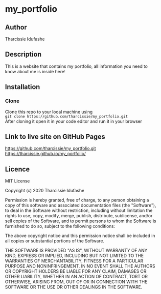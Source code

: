 # my_portfolio
## Author
   Tharcissie Idufashe
## Description
   This is a website that contains my portfolio,
   all information you need to know about me is inside here!
   
   
 ## Installation
 ### Clone
 Clone this repo to your local machine using <br>
 `git clone https://github.com/tharcissie/my_portfolio.git` <br>
 After cloning it open it in your code editor and run it in your browser
 
 ## Link to live site on GitHub Pages
 https://github.com/tharcissie/my_portfolio.git <br>
 https://tharcissie.github.io/my_portfolio/
 
 ## Licence
 MIT License

Copyright (c) 2020 Tharcissie Idufashe

Permission is hereby granted, free of charge, to any person obtaining a copy
of this software and associated documentation files (the "Software"), to deal
in the Software without restriction, including without limitation the rights
to use, copy, modify, merge, publish, distribute, sublicense, and/or sell
copies of the Software, and to permit persons to whom the Software is
furnished to do so, subject to the following conditions:

The above copyright notice and this permission notice shall be included in all
copies or substantial portions of the Software.

THE SOFTWARE IS PROVIDED "AS IS", WITHOUT WARRANTY OF ANY KIND, EXPRESS OR
IMPLIED, INCLUDING BUT NOT LIMITED TO THE WARRANTIES OF MERCHANTABILITY,
FITNESS FOR A PARTICULAR PURPOSE AND NONINFRINGEMENT. IN NO EVENT SHALL THE
AUTHORS OR COPYRIGHT HOLDERS BE LIABLE FOR ANY CLAIM, DAMAGES OR OTHER
LIABILITY, WHETHER IN AN ACTION OF CONTRACT, TORT OR OTHERWISE, ARISING FROM,
OUT OF OR IN CONNECTION WITH THE SOFTWARE OR THE USE OR OTHER DEALINGS IN THE
SOFTWARE.
 
